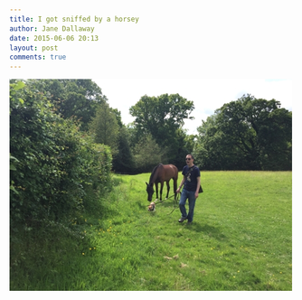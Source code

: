 ```yaml
---
title: I got sniffed by a horsey
author: Jane Dallaway
date: 2015-06-06 20:13
layout: post
comments: true
---
```


<div><a href="/media/tp_IMG_1583.JPG"><img src="/media/tp_thumb_IMG_1583.JPG" width="500" height="375"/></a></div>



  




      